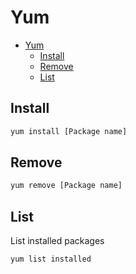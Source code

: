 # Yum
<!--ts-->
   * [Yum](yum.md#yum)
      * [Install](yum.md#install)
      * [Remove](yum.md#remove)
      * [List](yum.md#list)

<!-- Added by: runner, at: Mon Mar  8 07:45:31 UTC 2021 -->

<!--te-->

## Install
```bash
yum install [Package name]
```

## Remove
```bash
yum remove [Package name]
```

## List
List installed packages
```bash
yum list installed
```

